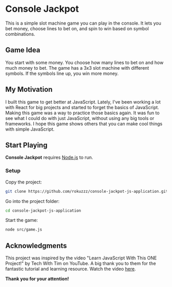 # **Console Jackpot**

This is a simple slot machine game you can play in the console. It lets you bet money, choose lines to bet on, and spin to win based on symbol combinations.

## Game Idea

You start with some money. You choose how many lines to bet on and how much money to bet. The game has a 3x3 slot machine with different symbols. If the symbols line up, you win more money.

## My Motivation

I built this game to get better at JavaScript. Lately, I've been working a lot with React for big projects and started to forget the basics of JavaScript. Making this game was a way to practice those basics again. It was fun to see what I could do with just JavaScript, without using any big tools or frameworks. I hope this game shows others that you can make cool things with simple JavaScript.

## Start Playing

**Console Jackpot** requires [Node.js](https://nodejs.org/) to run.

### Setup
Copy the project:

```sh
git clone https://github.com/rokuzzz/console-jackpot-js-application.git
```

Go into the project folder:

```sh
cd console-jackpot-js-application
```

Start the game:

```sh
node src/game.js
```

## Acknowledgments

This project was inspired by the video "Learn JavaScript With This ONE Project!" by Tech With Tim on YouTube. A big thank you to them for the fantastic tutorial and learning resource. Watch the video [here](https://www.youtube.com/watch?v=E3XxeE7NF30&list=PLak-hrmOdhAa5kpAV5lDuTZw3p5q_LPzg&index=1&t=346s).

**Thank you for your attention!**
